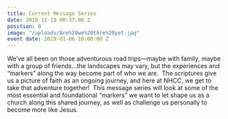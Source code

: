 ```yaml
---
title: Current Message Series
date: 2018-12-19 00:37:00 Z
position: 0
image: "/uploads/Are%20we%20thre%20yet.jpg"
event date: 2019-01-06 10:00:00 Z
---
```


We’ve all been on those adventurous road trips—maybe with family, maybe with a group of friends…the landscapes may vary, but the experiences and “markers” along the way become part of who we are.  The scriptures give us a picture of faith as an ongoing journey, and here at NHCC, we get to take that adventure together!  This message series will look at some of the most essential and foundational “markers” we want to let shape us as a church along this shared journey, as well as challenge us personally to become more like Jesus.
